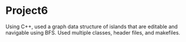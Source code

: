 # Project6
Using C++, used a graph data structure of islands that are editable and navigable using BFS. 
Used multiple classes, header files, and makefiles.
